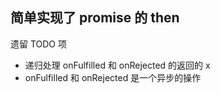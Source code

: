## 简单实现了 promise 的 then

遗留 TODO 项

-   递归处理 onFulfilled 和 onRejected 的返回的 x
-   onFulfilled 和 onRejected 是一个异步的操作
